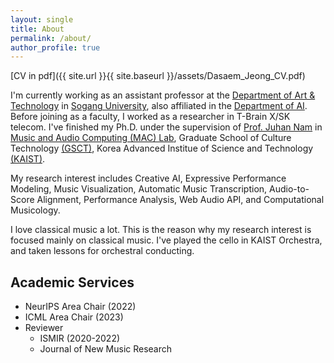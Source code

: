 ```yaml
---
layout: single
title: About
permalink: /about/
author_profile: true
---
```

[CV in pdf]({{ site.url }}{{ site.baseurl }}/assets/Dasaem_Jeong_CV.pdf)

I'm currently working as an assistant professor at the [Department of Art & Technology](http://creative.sogang.ac.kr/) in [Sogang University](https://www.sogang.ac.kr/), also affiliated in the [Department of AI](https://ai.sogang.ac.kr/). Before joining as a faculty, I worked as a researcher in T-Brain X/SK telecom. I've finished my Ph.D. under the supervision of [Prof. Juhan Nam](https://mac.kaist.ac.kr/~juhan/) in [Music and Audio Computing (MAC) Lab](http://mac.kaist.ac.kr), Graduate School of Culture Technology [(GSCT)](http://ct.kaist.ac.kr), Korea Advanced Institue of Science and Technology [(KAIST)](http://www.kaist.ac.kr).

My research interest includes Creative AI, Expressive Performance Modeling, Music Visualization, Automatic Music Transcription, Audio-to-Score Alignment, Performance Analysis, Web Audio API, and Computational Musicology.

I love classical music a lot. This is the reason why my research interest is focused mainly on classical music. I've played the cello in KAIST Orchestra, and taken lessons for orchestral conducting.

## Academic Services
- NeurIPS Area Chair (2022)
- ICML Area Chair (2023)
- Reviewer
	- ISMIR (2020-2022)
	- Journal of New Music Research 